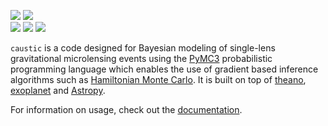 <p>
<a href="https://github.com/fbartolic/caustic/blob/master/LICENSE">
<img src="https://img.shields.io/badge/license-MIT-blue.svg?style=flat"></a>
<a href="https://caustic.readthedocs.io/en/latest/">
<img src="https://img.shields.io/badge/read-the%20docs-blue"/></a>
<br>
<img src="https://img.shields.io/badge/powered_by-PyMC3-EB5368.svg?style=flat"></a>
<a href="http://www.astropy.org">
<img src="https://img.shields.io/badge/powered_by-AstroPy-EB5368.svg?style=flat"></a>
<a href="https://github.com/dfm/exoplanet">
<img src="https://img.shields.io/badge/powered_by-exoplanet-EB5368.svg?style=flat"></a>
</p>

`caustic` is a code designed for Bayesian modeling of single-lens gravitational microlensing 
events using the [PyMC3](https://docs.pymc.io/) probabilistic programming language which enables
the use of gradient based inference algorithms such as 
[Hamiltonian Monte Carlo](http://arogozhnikov.github.io/2016/12/19/markov_chain_monte_carlo.html).
It is built on top of [theano](http://deeplearning.net/software/theano/),
[exoplanet](https://exoplanet.dfm.io/en/latest/) and [Astropy](http://www.astropy.org/).

For information on usage, check out the [documentation](https://caustic.readthedocs.io/en/latest/).